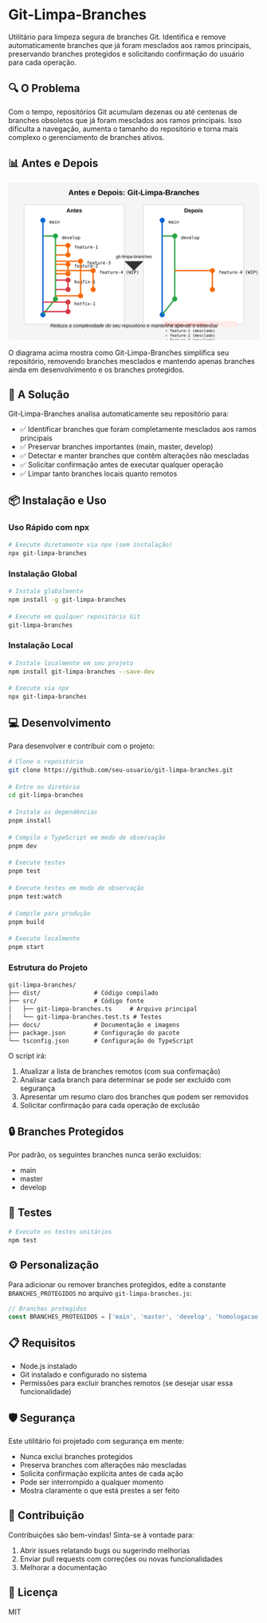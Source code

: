 # Git-Limpa-Branches

Utilitário para limpeza segura de branches Git. Identifica e remove automaticamente branches que já foram mesclados aos ramos principais, preservando branches protegidos e solicitando confirmação do usuário para cada operação.

## 🔍 O Problema

Com o tempo, repositórios Git acumulam dezenas ou até centenas de branches obsoletos que já foram mesclados aos ramos principais. Isso dificulta a navegação, aumenta o tamanho do repositório e torna mais complexo o gerenciamento de branches ativos.

## 📊 Antes e Depois

![Visualização: Antes e Depois do Git-Limpa-Branches](./docs/images/git-limpa-branches-visualization.svg)

O diagrama acima mostra como Git-Limpa-Branches simplifica seu repositório, removendo branches mesclados e mantendo apenas branches ainda em desenvolvimento e os branches protegidos.

## 🚀 A Solução

Git-Limpa-Branches analisa automaticamente seu repositório para:

- ✅ Identificar branches que foram completamente mesclados aos ramos principais
- ✅ Preservar branches importantes (main, master, develop)
- ✅ Detectar e manter branches que contêm alterações não mescladas
- ✅ Solicitar confirmação antes de executar qualquer operação
- ✅ Limpar tanto branches locais quanto remotos

## 📦 Instalação e Uso

### Uso Rápido com npx

```bash
# Execute diretamente via npx (sem instalação)
npx git-limpa-branches
```

### Instalação Global

```bash
# Instale globalmente
npm install -g git-limpa-branches

# Execute em qualquer repositório Git
git-limpa-branches
```

### Instalação Local

```bash
# Instale localmente em seu projeto
npm install git-limpa-branches --save-dev

# Execute via npx
npx git-limpa-branches
```

## 💻 Desenvolvimento

Para desenvolver e contribuir com o projeto:

```bash
# Clone o repositório
git clone https://github.com/seu-usuario/git-limpa-branches.git

# Entre no diretório
cd git-limpa-branches

# Instale as dependências
pnpm install

# Compile o TypeScript em modo de observação
pnpm dev

# Execute testes
pnpm test

# Execute testes em modo de observação
pnpm test:watch

# Compile para produção
pnpm build

# Execute localmente
pnpm start
```

### Estrutura do Projeto

```
git-limpa-branches/
├── dist/               # Código compilado
├── src/                # Código fonte
│   ├── git-limpa-branches.ts     # Arquivo principal
│   └── git-limpa-branches.test.ts # Testes
├── docs/               # Documentação e imagens
├── package.json        # Configuração do pacote
└── tsconfig.json       # Configuração do TypeScript
```

O script irá:

1. Atualizar a lista de branches remotos (com sua confirmação)
2. Analisar cada branch para determinar se pode ser excluído com segurança
3. Apresentar um resumo claro dos branches que podem ser removidos
4. Solicitar confirmação para cada operação de exclusão

## 🔒 Branches Protegidos

Por padrão, os seguintes branches nunca serão excluídos:

- main
- master
- develop

## 🧪 Testes

```bash
# Execute os testes unitários
npm test
```

## ⚙️ Personalização

Para adicionar ou remover branches protegidos, edite a constante `BRANCHES_PROTEGIDOS` no arquivo `git-limpa-branches.js`:

```javascript
// Branches protegidos
const BRANCHES_PROTEGIDOS = ['main', 'master', 'develop', 'homologacao'];
```

## 📋 Requisitos

- Node.js instalado
- Git instalado e configurado no sistema
- Permissões para excluir branches remotos (se desejar usar essa funcionalidade)

## 🛡️ Segurança

Este utilitário foi projetado com segurança em mente:

- Nunca exclui branches protegidos
- Preserva branches com alterações não mescladas
- Solicita confirmação explícita antes de cada ação
- Pode ser interrompido a qualquer momento
- Mostra claramente o que está prestes a ser feito

## 🤝 Contribuição

Contribuições são bem-vindas! Sinta-se à vontade para:

1. Abrir issues relatando bugs ou sugerindo melhorias
2. Enviar pull requests com correções ou novas funcionalidades
3. Melhorar a documentação

## 📝 Licença

MIT